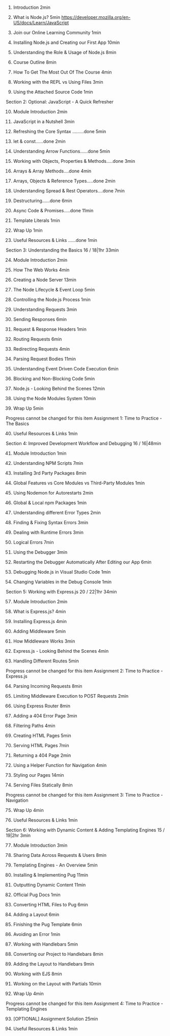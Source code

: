 
1. Introduction
2min

2. What is Node.js?
5min
https://developer.mozilla.org/en-US/docs/Learn/JavaScript
3. Join our Online Learning Community
1min

4. Installing Node.js and Creating our First App
10min

5. Understanding the Role & Usage of Node.js
8min

6. Course Outline
8min

7. How To Get The Most Out Of The Course
4min

8. Working with the REPL vs Using Files
3min

9. Using the Attached Source Code
1min



Section 2: Optional: JavaScript - A Quick Refresher

10. Module Introduction
2min

11. JavaScript in a Nutshell
3min

12. Refreshing the Core Syntax .........done
5min

13. let & const......done
2min

14. Understanding Arrow Functions......done
5min

15. Working with Objects, Properties & Methods.....done
3min

16. Arrays & Array Methods....done
4min

17. Arrays, Objects & Reference Types.....done
2min

18. Understanding Spread & Rest Operators....done
7min

19. Destructuring......done
6min

20. Async Code & Promises.....done
11min

21. Template Literals
1min

22. Wrap Up
1min

23. Useful Resources & Links ......done
1min




Section 3: Understanding the Basics
16 / 18|1hr 33min



24. Module Introduction
2min

25. How The Web Works
4min

26. Creating a Node Server
13min

27. The Node Lifecycle & Event Loop
5min

28. Controlling the Node.js Process
1min

29. Understanding Requests
3min

30. Sending Responses
6min

31. Request & Response Headers
1min

32. Routing Requests
6min

33. Redirecting Requests
4min

34. Parsing Request Bodies
11min

35. Understanding Event Driven Code Execution
6min

36. Blocking and Non-Blocking Code
5min

37. Node.js - Looking Behind the Scenes
12min

38. Using the Node Modules System
10min

39. Wrap Up
5min

Progress cannot be changed for this item
Assignment 1: Time to Practice - The Basics

40. Useful Resources & Links
1min




Section 4: Improved Development Workflow and
Debugging
16 / 16|48min

41. Module Introduction
1min

42. Understanding NPM Scripts
7min

43. Installing 3rd Party Packages
8min

44. Global Features vs Core Modules vs Third-Party Modules
1min

45. Using Nodemon for Autorestarts
2min

46. Global & Local npm Packages
1min

47. Understanding different Error Types
2min

48. Finding & Fixing Syntax Errors
3min

49. Dealing with Runtime Errors
3min

50. Logical Errors
7min

51. Using the Debugger
3min

52. Restarting the Debugger Automatically After Editing our
App
6min

53. Debugging Node.js in Visual Studio Code
1min

54. Changing Variables in the Debug Console
1min



Section 5: Working with Express.js
20 / 22|1hr 34min

57. Module Introduction
2min

58. What is Express.js?
4min

59. Installing Express.js
4min

60. Adding Middleware
5min

61. How Middleware Works
3min

62. Express.js - Looking Behind the Scenes
4min

63. Handling Different Routes
5min

Progress cannot be changed for this item
Assignment 2: Time to Practice - Express.js

64. Parsing Incoming Requests
8min

65. Limiting Middleware Execution to POST Requests
2min

66. Using Express Router
8min

67. Adding a 404 Error Page
3min

68. Filtering Paths
4min

69. Creating HTML Pages
5min

70. Serving HTML Pages
7min

71. Returning a 404 Page
2min

72. Using a Helper Function for Navigation
4min

73. Styling our Pages
14min

74. Serving Files Statically
8min

Progress cannot be changed for this item
Assignment 3: Time to Practice - Navigation

75. Wrap Up
4min

76. Useful Resources & Links
1min



Section 6: Working with Dynamic Content & Adding
Templating Engines
15 / 19|2hr 3min



77. Module Introduction
3min

78. Sharing Data Across Requests & Users
8min

79. Templating Engines - An Overview
5min

80. Installing & Implementing Pug
11min

81. Outputting Dynamic Content
11min

82. Official Pug Docs
1min

83. Converting HTML Files to Pug
6min

84. Adding a Layout
6min

85. Finishing the Pug Template
6min

86. Avoiding an Error
1min

87. Working with Handlebars
5min

88. Converting our Project to Handlebars
8min

89. Adding the Layout to Handlebars
9min

90. Working with EJS
8min

91. Working on the Layout with Partials
10min

92. Wrap Up
4min

Progress cannot be changed for this item
Assignment 4: Time to Practice - Templating Engines

93. [OPTIONAL] Assignment Solution
25min

94. Useful Resources & Links
1min



